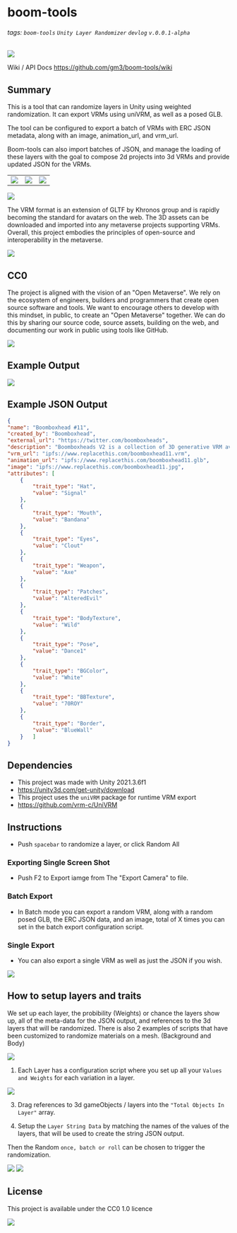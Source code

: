 # boom-tools
###### tags: `boom-tools` `Unity Layer Randomizer` `devlog` ```v.0.0.1-alpha```

![](https://hackmd.io/_uploads/SyI1s490o.gif)

Wiki / API Docs https://github.com/gm3/boom-tools/wiki

## Summary
This is a tool that can randomize layers in Unity using weighted randomization. It can export VRMs using uniVRM, as well as a posed GLB. 

The tool can be configured to export a batch of VRMs with ERC JSON metadata, along with an image, animation_url, and vrm_url. 

Boom-tools can also import batches of JSON, and manage the loading of these layers with the goal to compose 2d projects into 3d VRMs and provide updated JSON for the VRMs.

|  |  |  |
| -------- | -------- | -------- |
| ![](https://hackmd.io/_uploads/B1OQ1-5l2.png)     | ![](https://hackmd.io/_uploads/S1umy-5x3.png)     | ![](https://hackmd.io/_uploads/rJtQ1-cl3.png)     
    
![](https://hackmd.io/_uploads/ByGQZW9g2.png)

    
    
The VRM format is an extension of GLTF by Khronos group and is rapidly becoming the standard for avatars on the web. The 3D assets can be downloaded and imported into any metaverse projects supporting VRMs. Overall, this project embodies the principles of open-source and interoperability in the metaverse. 
    
![](https://hackmd.io/_uploads/S1wcWZcl2.png)
    

## CC0
The project is aligned with the vision of an "Open Metaverse". We rely on the ecosystem of engineers, builders and programmers that create open source software and tools. We want to encourage others to develop with this mindset, in public, to create an "Open Metaverse" together. We can do this by sharing our source code, source assets, building on the web, and documenting our work in public using tools like GitHub.   

![](https://hackmd.io/_uploads/H17DWbqeh.png)

## Example Output
![](https://hackmd.io/_uploads/BJ01-5Q12.jpg)

## Example JSON Output
```json
{ 
"name": "Boomboxhead #11",
"created_by": "Boomboxhead",
"external_url": "https://twitter.com/boomboxheads",
"description": "Boomboxheads V2 is a collection of 3D generative VRM avatars on the Ethereum Network. The avatars are cc0, and were created with Boom-tools , an open-source project running on Unity3d that can generate VRM avatars along with the metadata and thumbnail.  This project was inspired by the Boomboxheads: Originals and Boomboxheads: Legends, which both laid the foundation for this project to come to life.",
"vrm_url": "ipfs://www.replacethis.com/boomboxhead11.vrm",
"animation_url": "ipfs://www.replacethis.com/boomboxhead11.glb",
"image": "ipfs://www.replacethis.com/boomboxhead11.jpg",
"attributes": [
	{
		"trait_type": "Hat",
		"value": "Signal"
	},
	{
		"trait_type": "Mouth",
		"value": "Bandana"
	},
	{
		"trait_type": "Eyes",
		"value": "Clout"
	},
	{
		"trait_type": "Weapon",
		"value": "Axe"
	},
	{
		"trait_type": "Patches",
		"value": "AlteredEvil"
	},
	{
		"trait_type": "BodyTexture",
		"value": "Wild"
	},
	{
		"trait_type": "Pose",
		"value": "Dance1"
	},
	{
		"trait_type": "BGColor",
		"value": "White"
	},
	{
		"trait_type": "BBTexture",
		"value": "70ROY"
	},
	{
		"trait_type": "Border",
		"value": "BlueWall"
	}	]
}
```

## Dependencies

- This project was made with Unity 2021.3.6f1 
- https://unity3d.com/get-unity/download
- This project uses the `uniVRM` package for runtime VRM export
- https://github.com/vrm-c/UniVRM

## Instructions
- Push ```spacebar``` to randomize a layer, or click Random All
### Exporting Single Screen Shot
- Push F2 to Export iamge from The "Export Camera" to file.
### Batch Export
- In Batch mode you can export a random VRM, along with a random posed GLB, the ERC JSON data, and an image, total of X times you can set in the batch export configuration script.


### Single Export
- You can also export a single VRM as well as just the JSON if you wish.


![](https://i.imgur.com/LNmNGJH.png)


## How to setup layers and traits



We set up each layer, the probibility (Weights) or chance the layers show up, all of the meta-data for the JSON output, and references to the 3d layers that will be randomized. There is also 2 examples of scripts that have been customized to randomize materials on a mesh. (Background and Body)

![](https://i.imgur.com/yFDw64c.png)

1. Each Layer has a configuration script where you set up all your ```Values and Weights``` for each variation in a layer. 

![](https://i.imgur.com/OOB8U85.png)

3. Drag references to 3d gameObjects / layers into the ``"Total Objects In Layer"`` array. 

3. Setup the ``Layer String Data`` by matching the names of the values of the layers, that will be used to create the string JSON output.


 
Then the Random ```once, batch or roll``` can be chosen to trigger the randomization.

![](https://i.imgur.com/rIEIeJS.png)
![](https://i.imgur.com/CQ0Q5j8.png)

## License
This project is available under the CC0 1.0 licence 

![](https://i.imgur.com/pYkqt1h.png)




